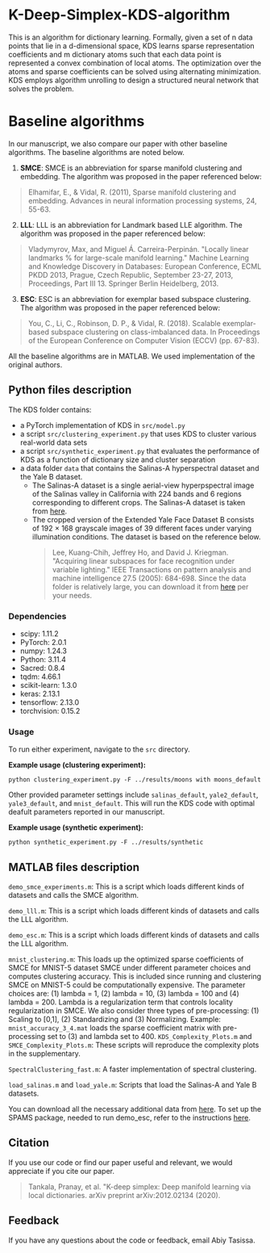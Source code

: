 # K-Deep-Simplex-KDS-algorithm

This is an algorithm for dictionary learning. Formally, given a set of n data points that lie in a d-dimensional space, KDS learns sparse representation coefficients and m dictionary atoms such that each data point is represented a convex combination of local atoms. The optimization over the atoms and sparse coefficients can be solved using alternating minimization. KDS employs algorithm unrolling to design a structured neural network that solves the problem. 

# Baseline algorithms

In our manuscript, we also compare our paper with other baseline algorithms. The baseline algorithms are noted below.

1. **SMCE**: SMCE is an abbreviation for sparse manifold clustering and embedding. The algorithm was proposed in the paper referenced below:
>Elhamifar, E., & Vidal, R. (2011), Sparse manifold clustering and embedding. Advances in neural information processing systems, 24, 55-63.
2. **LLL**: LLL is an abbreviation for Landmark based LLE algorithm. The algorithm was proposed in the paper referenced below:
> Vladymyrov, Max, and Miguel Á. Carreira-Perpinán. "Locally linear landmarks % for large-scale manifold learning." Machine Learning and Knowledge Discovery in Databases: European Conference, ECML PKDD 2013, Prague, Czech Republic, September 23-27, 2013, Proceedings, Part III 13. Springer Berlin Heidelberg, 2013.
3. **ESC**: ESC is an abbreviation for exemplar based subspace clustering. The algorithm was proposed in the paper referenced below:
>You, C., Li, C., Robinson, D. P., & Vidal, R. (2018). Scalable exemplar-based subspace clustering on class-imbalanced data. In Proceedings of the European Conference on Computer Vision (ECCV) (pp. 67-83).

All the baseline algorithms are in MATLAB. We used implementation of the original authors. 

## Python files description
The KDS folder contains:
* a PyTorch implementation of KDS in `src/model.py`
* a script `src/clustering_experiment.py` that uses KDS to cluster various real-world data sets
* a script `src/synthetic_experiment.py` that evaluates the performance of KDS as a function of dictionary size and cluster separation
* a data folder `data` that contains the Salinas-A hyperspectral dataset and the Yale B dataset.
  - The Salinas-A dataset is a single aerial-view hyperpspectral image
    of the Salinas valley in California with 224 bands and 6 regions corresponding to different crops. The Salinas-A dataset is taken from
    [here](https://www.ehu.eus/ccwintco/index.php/Hyperspectral_Remote_Sensing_Scenes#Salinas-A_scene).
  - The cropped version of the Extended Yale Face Dataset B consists of 192 × 168 grayscale images of 39 different faces under varying illumination conditions. The 
   dataset is based on the reference below.
     >Lee, Kuang-Chih, Jeffrey Ho, and David J. Kriegman. "Acquiring linear subspaces for face recognition under variable lighting." IEEE Transactions on pattern 
     analysis and machine intelligence 27.5 (2005): 684-698.
  Since the data folder is relatively large, you can download it from [here](https://www.dropbox.com/scl/fo/im6dmydz5fqgykoe1u6es/h?rlkey=4jlpzn965rt7yjefznrjqvci1&dl=0) per your needs. 

### Dependencies
* scipy: 1.11.2
* PyTorch: 2.0.1
* numpy: 1.24.3
* Python: 3.11.4
* Sacred: 0.8.4
* tqdm: 4.66.1
* scikit-learn: 1.3.0
* keras: 2.13.1
* tensorflow: 2.13.0
* torchvision: 0.15.2


### Usage

To run either experiment, navigate to the `src` directory.

**Example usage (clustering experiment):**

`python clustering_experiment.py -F ../results/moons with moons_default`

Other provided parameter settings include `salinas_default`, `yale2_default`, `yale3_default`, and `mnist_default`. This will run the KDS code with optimal deafult parameters reported in our manuscript.

**Example usage (synthetic experiment):**

`python synthetic_experiment.py -F ../results/synthetic`

## MATLAB files description

`demo_smce_experiments.m`: This is a script which loads different kinds of datasets and calls the SMCE algorithm. 

`demo_lll.m`: This is a script which loads different kinds of datasets and calls the LLL algorithm. 

`demo_esc.m`: This is a script which loads different kinds of datasets and calls the LLL algorithm. 

`mnist_clustering.m`: This loads up the optimized sparse coefficients of SMCE for MNIST-5 dataset SMCE under different parameter choices and
                      computes clustering accuracy. This is included since running and clustering SMCE on MNIST-5 could be computationally
                      expensive. The parameter choices are: (1) lambda = 1, (2) lambda = 10, (3) lambda = 100 and (4) lambda = 200. Lambda is a regularization
                      term that controls locality regularization in SMCE. We also consider three types of pre-processing: (1) Scaling to
                      [0,1], (2) Standardizing and (3) Normalizing. 
                      Example: `mnist_accuracy_3_4.mat` loads the sparse coefficient matrix with pre-processing set to (3) and lambda set to 400. 
`KDS_Complexity_Plots.m` and `SMCE_Complexity_Plots.m`: These scripts will reproduce the complexity plots in the supplementary. 

`SpectralClustering_fast.m`: A faster implementation of spectral clustering. 

`load_salinas.m` and `load_yale.m`: Scripts that load the Salinas-A and Yale B datasets. 

You can download all the necessary additional data from [here](https://www.dropbox.com/scl/fo/im6dmydz5fqgykoe1u6es/h?rlkey=4jlpzn965rt7yjefznrjqvci1&dl=0). To set up the SPAMS package, needed to run demo_esc, refer to the instructions
[here](https://thoth.inrialpes.fr/people/mairal/spams/). 

## Citation

If you use our code or find our paper useful and relevant, we would appreciate if you cite our paper. 
>Tankala, Pranay, et al. "K-deep simplex: Deep manifold learning via local dictionaries.
arXiv preprint arXiv:2012.02134 (2020).

## Feedback

If you have any questions about the code or feedback, email Abiy Tasissa.
